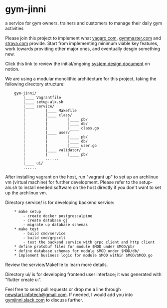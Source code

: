 # gym-jinni
a service for gym owners, trainers and customers to manage their daily gym
activities

Please join this project to implement what
[vagaro.com](https://www.vagaro.com),
[gymmaster.com](https://www.gymmaster.com) and
[strava.com](https://www.strava.com) provide.  Start from implementing minimum
viable key features, work towards providing other major ones, and eventually
desgin something new.

Click this link to review the initial/ongoing [system design document](
https://www.notion.so/d0ca654781a9407199fe1c1abf6e99c7?v=7d033ab95d3e49f4a0b43f211f970a6e)
on notion.

We are using a modular monolithic architecture for this project, taking the
following directory structure:
```
    gym-jinni/
        |____ Vagrantfile
        |____ setup-alx.sh
        |____ service/
        |         |____ Makefile
        |         |____ class/
        |         |         |____ pb/
        |         |         |____ db/
        |         |         |____ class.go
        |         |____ user/
        |         |         |____ pb/
        |         |         |____ db/
        |         |         |____ user.go
        |         |____ validator/
        |         |         |____ pb/
        |         ......
        |____ ui/
        ......
```

After installing vagrant on the host, run "vagrant up" to set up an archlinux
vm (virtual machine) for further development. Please refer to the setup-alx.sh
to install needed software on the host directly if you don't want to set up
the archlinux vm.

Directory service/ is for developing backend service:
```
    * make setup
        - create docker postgres:alpine
        - create database gj
        - migrate up database schemas
    * make test
        - build cmd/service
        - build cmd/grpcclt
        - test the backend service with grpc client and http client
    * define protobuf files for module $MOD under $MOD/pb/
    * define database schemas for module $MOD under $MOD/db/
    * implement business logic for module $MOD within $MOD/$MOD.go
```
Review the service/Makefile to learn more details.

Directory ui/ is for developing frontend user interface; it was generated with
"flutter create ui".

Feel free to send pull requests or drop me a line through
newstart.infotech@gmail.com. If needed, I would add you into
[gymjinni.slack.com](https://gymjinni.slack.com) to discuss further.
